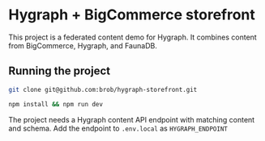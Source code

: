 # Hygraph + BigCommerce storefront

This project is a federated content demo for Hygraph. It combines content from BigCommerce, Hygraph, and FaunaDB.

## Running the project

```sh
git clone git@github.com:brob/hygraph-storefront.git

npm install && npm run dev
```

The project needs a Hygraph content API endpoint with matching content and schema. Add the endpoint to `.env.local` as `HYGRAPH_ENDPOINT`